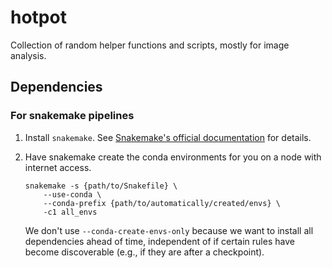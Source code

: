 # hotpot
Collection of random helper functions and scripts, mostly for image analysis. 

## Dependencies

### For snakemake pipelines

1. Install `snakemake`. See [Snakemake's official documentation](https://snakemake.readthedocs.io/en/stable/getting_started/installation.html)
for details.

2. Have snakemake create the conda environments for you on a node with 
   internet access.
   
   ```
   snakemake -s {path/to/Snakefile} \
       --use-conda \
       --conda-prefix {path/to/automatically/created/envs} \
       -c1 all_envs
   ```

   We don't use `--conda-create-envs-only` because we want to install 
   all dependencies ahead of time, independent of if certain rules 
   have become discoverable (e.g., if they are after a checkpoint).